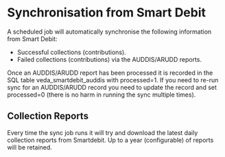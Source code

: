 # Synchronisation from Smart Debit

A scheduled job will automatically synchronise the following information from Smart Debit:

* Successful collections (contributions).
* Failed collections (contributions) via the AUDDIS/ARUDD reports.

Once an AUDDIS/ARUDD report has been processed it is recorded in the SQL table veda_smartdebit_auddis with processed=1.  If you need to re-run sync for an AUDDIS/ARUDD record you need to update the record and set processed=0 (there is no harm in running the sync multiple times).

## Collection Reports
Every time the sync job runs it will try and download the latest daily collection reports from Smartdebit.
Up to a year (configurable) of reports will be retained.
